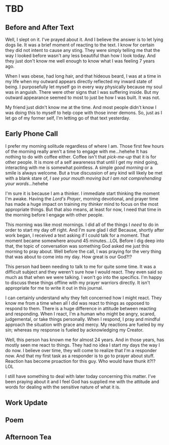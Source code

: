 # TBD

## Before and After Text

Well, I slept on it. I've prayed about it. And I believe the answer is to let lying dogs lie. It was a brief moment of reacting to the text. I know for certain they did not intent to cause any sting. They were simply telling me that the way I looked before wasn't any less beautiful than how I look today. And they just don't know me well enough to know what I was feeling 7 years ago.

When I was obese, had long hair, and that hideous beard, I was at a time in my life when my outward appears directly reflected my inward state of being. I purposefully let myself go in every way physically because my soul was in anguish. There were other signs that I was suffering inside. But my outward appearance seemed to most to just be how I was built. It was not.

My friend just didn't know me at the time. And most people didn't know I was doing this to myself to help cope with those inner demons. So, just as I let go of my former self, I'm letting go of that text yesterday.

## Early Phone Call

I prefer my morning solitude regardless of where I am. Those first few hours of the morning really aren't a time to engage with me...hehehe It has nothing to do with coffee either. Coffee isn't that *pick-me-up* that it is for other people. It is more of a self awareness that until I get my mind going, interacting with me is somewhat pointless. A simple *good morning* or a smile is always welcome. But a true discussion of any kind will likely be met with a blank stare of, *I see your mouth moving but I am not comprehending your words*...hehehe

I'm sure it is because I am a thinker. I immediate start thinking the moment I'm awake. Having the *Lord's Prayer*, morning devotional, and prayer time has made a huge impact on training my *thinker* mind to focus on the most appropriate things. But that also means, at least for now, I need that time in the morning before I engage with other people.

This morning was like most mornings. I did all of the things I *need* to do in order to start my day off right. And I'm sure glad I did! Because, shortly after work began, I received a text asking if I could talk for a moment. That moment became somewhere around 45 minutes...LOL Before I dig deep into that, the topic of conversation was something God asked me just this morning to pray about. Well before the call, I was praying for the very thing that was about to come into my day. How great is our God?!?

This person had been needing to talk to me for quite some time. It was a difficult subject and they weren't sure how I would react. They even said so much as that when we were talking. I won't go into the specifics. I'm happy to discuss these things offline with my prayer warriors directly. It isn't appropriate for me to write it out in this journal.

I can certainly understand why they felt concerned how I might react. They know me from a time when all I did was react to things as opposed to respond to them. There is a huge difference in attitude between reacting and responding. When I react, I'm a human who might be angry, scared, judgemental, or take things personally. When I respond, I pray and mindful approach the situation with grace and mercy. My reactions are fueled by my sin; whereas my response is fueled by acknowledging my Creator.

Well, this person has known me for almost 24 years. And in those years, has mostly seen me react to things. They had no idea I start my days the way I do now. I believe over time, they will come to realize that I'm a responder now. And that my first task as a responder is to go to prayer about stuff. Reaction has become proaction for this guy. Who would have thunk it?!? LOL

I still have something to deal with later today concerning this matter. I've been praying about it and I feel God has supplied me with the attitude and words for dealing with the sensitive nature of what it is.

## Work Update


## Poem


## Afternoon Tea

